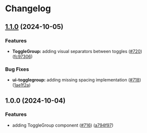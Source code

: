 # Changelog

## [1.1.0](https://github.com/versini-org/ui-components/compare/ui-togglegroup-v1.0.0...ui-togglegroup-v1.1.0) (2024-10-05)


### Features

* **ToggleGroup:** adding visual separators between toggles ([#720](https://github.com/versini-org/ui-components/issues/720)) ([fc97306](https://github.com/versini-org/ui-components/commit/fc97306c2d3760f6279c9a496ac6aeb8910f17a5))


### Bug Fixes

* **ui-togglegroup:** adding missing spacing implementation ([#718](https://github.com/versini-org/ui-components/issues/718)) ([1ae1f2a](https://github.com/versini-org/ui-components/commit/1ae1f2ac8eb54d35a581d895e059ebf60d0aad1a))

## 1.0.0 (2024-10-04)


### Features

* adding ToggleGroup component ([#716](https://github.com/versini-org/ui-components/issues/716)) ([a794f97](https://github.com/versini-org/ui-components/commit/a794f971b2597435e86222a2cfbd39306f4d49f5))

